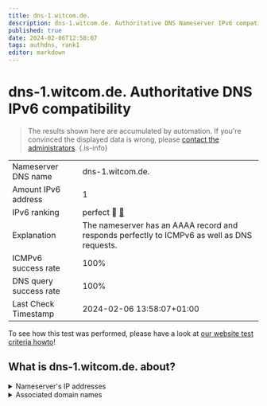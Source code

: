 ```yaml
---
title: dns-1.witcom.de.
description: dns-1.witcom.de. Authoritative DNS Nameserver IPv6 compatibility
published: true
date: 2024-02-06T12:58:07
tags: authdns, rank1
editor: markdown
---
```


# dns-1.witcom.de. Authoritative DNS IPv6 compatibility

> The results shown here are accumulated by automation. If you're convinced the displayed data is wrong, please [contact the administrators](/howto/chat). 
{.is-info}




|   |   |
| - | - |
| Nameserver DNS name | dns-1.witcom.de.
| Amount IPv6 address | 1
| IPv6 ranking | perfect :1st_place_medal: [🔗](/howto/ranking) |
| Explanation | The nameserver has an AAAA record and responds perfectly to ICMPv6 as well as DNS requests. |
| ICMPv6 success rate | 100%|
| DNS query success rate | 100% |
| Last Check Timestamp | 2024-02-06 13:58:07+01:00 |

To see how this test was performed, please have a look at [our website test criteria howto](/howto/testcriteria/authdns)!


## What is dns-1.witcom.de. about?




<details>
<summary>Nameserver's IP addresses</summary>

2a00:1f08:800::2

</details>



<details>
<summary>Associated domain names</summary>

www.ruv.de

</details>
